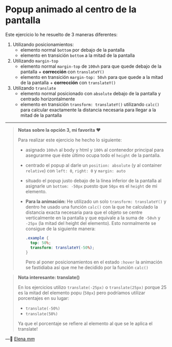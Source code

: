 # Popup animado al centro de la pantalla

Este ejercicio lo he resuelto de 3 maneras diferentes:

1. Utilizando posicionamientos:
   - elemento normal `bottom` por debajo de la pantalla
   - elemento en transición `bottom` a la mitad de la pantalla
2. Utilizando `margin-top`
   - elemento normal `margin-top` de `100vh` para que quede debajo de la pantalla + **corrección** con `translateY()`
   - elemento en transición `margin-top: 50vh` para que quede a la mitad de la pantalla + **corrección** con `translateY()`
3. Utilizando `translate`
   - elemento normal posicionado con `absolute` debajo de la pantalla y centrado horizontalmente
   - elemento en transición `transform: translateY()` utilizando `calc()` para calcular exactamente la distancia necesaria para llegar a la mitad de la pantalla

---



> **Notas sobre la opción 3, mi favorita ❤️**
>
> Para realizar este ejercicio he hecho lo siguiente:
>
> - asignado `100vh` al body y html y `100%` al contenedor principal para asegurarme que éste último ocupa todo el `height` de la pantalla.
>
> - centrado el popup al darle un `position: absolute` (y al container `relative`) con `left: 0`, `right: 0` y `margin: auto` 
>
> - situado el popup justo debajo de la línea inferior de la pantalla al asignarle un `bottom: -50px` puesto que `50px` es el `height` de mi elemento. 
>
> - **Para la animación:** He utilizado un solo `transform: translateY()` y dentro he usado una función `calc()` con la que he calculado la distancia exacta necesaria para que el objeto se centre verticalmente en la pantalla y que equivale a la suma de  `-50vh` y `-25px` (la mitad del height del elemento). Esto normalmente se consigue de la siguiente manera:
>
>   ```css
>   .example {
>     top: 50%;
>     transform: translateY(-50%); 
>   }
>   ```
>
>   Pero al poner posicionamientos en el estado `:hover` la animación se fastidiaba así que me he decidido por la función `calc()` 

 

> **Nota interesante: translate()**
>
> En los ejercicios utilizo `translate(-25px)` o `translate(25px)` porque 25 es la mitad del elemento popu (`50px`) pero podríamos utilizar porcentajes en su lugar:
>
> - `translate(-50%)`
> - `translate(50%)` 
>
> Ya que el porcentaje se refiere al elemento al que se le aplica el translate!

—🦊 [Elena *mm*](https://github.com/elemarmar) 